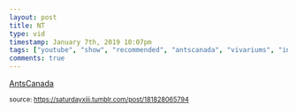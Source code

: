 ```yaml
---
layout: post
title: NT
type: vid
timestamp: January 7th, 2019 10:07pm
tags: ["youtube", "show", "recommended", "antscanada", "vivariums", "insect"]
comments: true
---
```

<a href=" https://href.li/?https://www.youtube.com/channel/UCONd1SNf3_QqjzjCVsURNuA">
    AntsCanada</a>
  
<small>source: https://saturdayxiii.tumblr.com/post/181828065794</small>